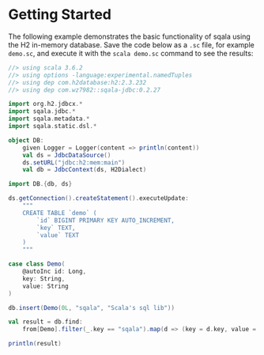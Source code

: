 # Getting Started

The following example demonstrates the basic functionality of sqala using the H2 in-memory database. Save the code below as a `.sc` file, for example `demo.sc`, and execute it with the `scala demo.sc` command to see the results:

```scala
//> using scala 3.6.2
//> using options -language:experimental.namedTuples
//> using dep com.h2database:h2:2.3.232
//> using dep com.wz7982::sqala-jdbc:0.2.27

import org.h2.jdbcx.*
import sqala.jdbc.*
import sqala.metadata.*
import sqala.static.dsl.*

object DB:
    given Logger = Logger(content => println(content))
    val ds = JdbcDataSource()
    ds.setURL("jdbc:h2:mem:main")
    val db = JdbcContext(ds, H2Dialect)

import DB.{db, ds}

ds.getConnection().createStatement().executeUpdate:
    """
    CREATE TABLE `demo` (
        `id` BIGINT PRIMARY KEY AUTO_INCREMENT, 
        `key` TEXT, 
        `value` TEXT
    )
    """

case class Demo(
    @autoInc id: Long,
    key: String,
    value: String
)

db.insert(Demo(0L, "sqala", "Scala's sql lib"))

val result = db.find:
    from[Demo].filter(_.key == "sqala").map(d => (key = d.key, value = d.value))

println(result)
```